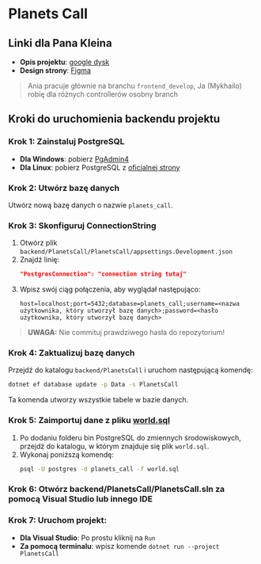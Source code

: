 # Planets Call

## Linki dla Pana Kleina
- **Opis projektu**: [google dysk](https://drive.google.com/drive/folders/1WGLecc5QaRtHFz-dAEhdEfy6voCcCo1-?usp=sharing)
- **Design strony**: [Figma](https://www.figma.com/design/IfSCTVFqL1G8eWHvPDkjxc/Planet's-call?node-id=0-1&t=3FIRcBGiThk3vFtZ-1)

> Ania pracuje głównie na branchu `frontend_develop`, Ja (Mykhailo) robię dla różnych controllerów osobny branch

## Kroki do uruchomienia backendu projektu

### Krok 1: Zainstaluj PostgreSQL
- **Dla Windows**: pobierz [PgAdmin4](https://www.pgadmin.org/download/pgadmin-4-windows/)
- **Dla Linux**: pobierz PostgreSQL z [oficjalnej strony](https://www.postgresql.org/download/linux/)

### Krok 2: Utwórz bazę danych
Utwórz nową bazę danych o nazwie `planets_call`.

### Krok 3: Skonfiguruj ConnectionString
1. Otwórz plik `backend/PlanetsCall/PlanetsCall/appsettings.Development.json`
2. Znajdź linię:
   ```json
   "PostgresConnection": "connection string tutaj"
   ```
3. Wpisz swój ciąg połączenia, aby wyglądał następująco:
   ```
   host=localhost;port=5432;database=planets_call;username=<nazwa użytkownika, który utworzył bazę danych>;password=<hasło użytkownika, który utworzył bazę danych>
   ```

> **UWAGA:** Nie commituj prawdziwego hasła do repozytorium!

### Krok 4: Zaktualizuj bazę danych
Przejdź do katalogu `backend/PlanetsCall` i uruchom następującą komendę:
```bash
dotnet ef database update -p Data -s PlanetsCall
```
Ta komenda utworzy wszystkie tabele w bazie danych.

### Krok 5: Zaimportuj dane z pliku [world.sql](https://github.com/dr5hn/countries-states-cities-database/blob/master/psql/world.sql)
1. Po dodaniu folderu bin PostgreSQL do zmiennych środowiskowych, przejdź do katalogu, w którym znajduje się plik `world.sql`.
2. Wykonaj poniższą komendę:
   ```bash
   psql -U postgres -d planets_call -f world.sql
   ```

### Krok 6: Otwórz backend/PlanetsCall/PlanetsCall.sln za pomocą Visual Studio lub innego IDE
### Krok 7: Uruchom projekt:
- **Dla Visual Studio**: Po prostu kliknij na `Run`
- **Za pomocą terminalu**: wpisz komende `dotnet run --project PlanetsCall`